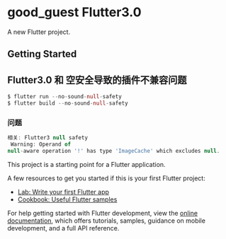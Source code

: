 # good_guest  Flutter3.0

A new Flutter project.

## Getting Started

## Flutter3.0 和 空安全导致的插件不兼容问题
```dart
$ flutter run --no-sound-null-safety
$ flutter build --no-sound-null-safety
```
### 问题
```js
相关: Flutter3 null safety
 Warning: Operand of    
null-aware operation '!' has type 'ImageCache' which excludes null.
```



This project is a starting point for a Flutter application.

A few resources to get you started if this is your first Flutter project:

- [Lab: Write your first Flutter app](https://docs.flutter.dev/get-started/codelab)
- [Cookbook: Useful Flutter samples](https://docs.flutter.dev/cookbook)

For help getting started with Flutter development, view the
[online documentation](https://docs.flutter.dev/), which offers tutorials,
samples, guidance on mobile development, and a full API reference.
